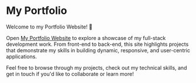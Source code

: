 # My Portfolio
Welcome to my Portfolio Website! 🎉

Open [My Portfolio Website](https://nextfolio-a-simple-next-js-portfolio-psi-five.vercel.app/) to explore a showcase of my full-stack development work. From front-end to back-end, this site highlights projects that demonstrate my skills in building dynamic, responsive, and user-centric applications.

Feel free to browse through my projects, check out my technical skills, and get in touch if you'd like to collaborate or learn more!
